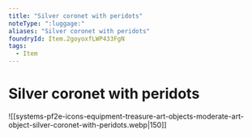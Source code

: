 ```yaml
---
title: "Silver coronet with peridots"
noteType: ":luggage:"
aliases: "Silver coronet with peridots"
foundryId: Item.2goyoxfLWP433FgN
tags:
  - Item
---
```


# Silver coronet with peridots
![[systems-pf2e-icons-equipment-treasure-art-objects-moderate-art-object-silver-coronet-with-peridots.webp|150]]
